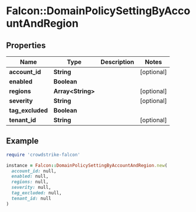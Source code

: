 # Falcon::DomainPolicySettingByAccountAndRegion

## Properties

| Name | Type | Description | Notes |
| ---- | ---- | ----------- | ----- |
| **account_id** | **String** |  | [optional] |
| **enabled** | **Boolean** |  |  |
| **regions** | **Array&lt;String&gt;** |  | [optional] |
| **severity** | **String** |  | [optional] |
| **tag_excluded** | **Boolean** |  |  |
| **tenant_id** | **String** |  | [optional] |

## Example

```ruby
require 'crowdstrike-falcon'

instance = Falcon::DomainPolicySettingByAccountAndRegion.new(
  account_id: null,
  enabled: null,
  regions: null,
  severity: null,
  tag_excluded: null,
  tenant_id: null
)
```

